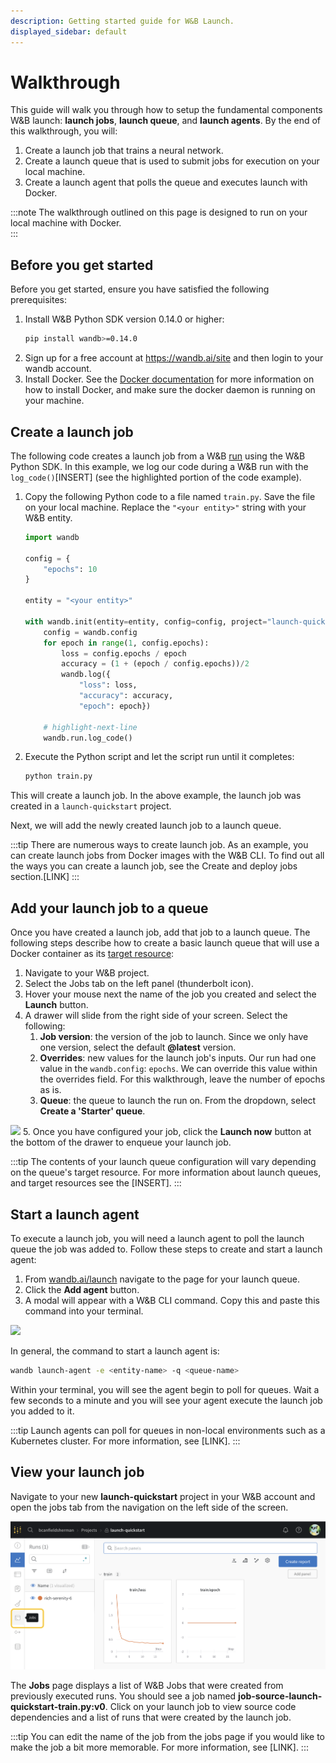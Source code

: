 ```yaml
---
description: Getting started guide for W&B Launch.
displayed_sidebar: default
---
```


# Walkthrough

This guide will walk you through how to setup the fundamental components W&B launch:  **launch jobs**, **launch queue**, and **launch agents**. By the end of this walkthrough, you will:

1. Create a launch job that trains a neural network.
2. Create a launch queue that is used to submit jobs for execution on your local machine.
3. Create a launch agent that polls the queue and executes launch with Docker.

:::note
The walkthrough outlined on this page is designed to run on your local machine with Docker.  
:::

## Before you get started

Before you get started, ensure you have satisfied the following prerequisites:
1. Install W&B Python SDK version 0.14.0 or higher:
    ```bash
    pip install wandb>=0.14.0
    ```
2. Sign up for a free account at https://wandb.ai/site and then login to your wandb account. 
3. Install Docker. See the [Docker documentation](https://docs.docker.com/get-docker/) for more information on how to install Docker, and make sure the docker daemon is running on your machine.

## Create a launch job

The following code creates a launch job from a W&B [run](../../ref/python/run.md) using the W&B Python SDK. In this example, we log our code during a W&B run with the `log_code()`[INSERT] (see the highlighted portion of the code example).

1. Copy the following Python code to a file named `train.py`. Save the file on your local machine. Replace the `"<your entity>"` string with your W&B entity.

    ```python title="train.py"
    import wandb

    config = {
        "epochs": 10
    }

    entity = "<your entity>"

    with wandb.init(entity=entity, config=config, project="launch-quickstart") as run:
        config = wandb.config
        for epoch in range(1, config.epochs):
            loss = config.epochs / epoch
            accuracy = (1 + (epoch / config.epochs))/2
            wandb.log({
                "loss": loss, 
                "accuracy": accuracy, 
                "epoch": epoch})
        
        # highlight-next-line
        wandb.run.log_code()  
    ```

2. Execute the Python script and let the script run until it completes:
    ```bash
    python train.py
    ```

This will create a launch job.  In the above example, the launch job was created in a `launch-quickstart` project.

Next, we will add the newly created launch job to a launch queue.

:::tip
There are numerous ways to create launch job. As an example, you can create launch jobs from Docker images with the W&B CLI. To find out all the ways you can create a launch job, see the Create and deploy jobs section.[LINK]
:::

## Add your launch job to a queue
Once you have created a launch job, add that job to a launch queue. The following steps describe how to create a basic launch queue that will use a Docker container as its [target resource](LINK):
<!-- ![](/images/launch/simple-job.png) -->

1. Navigate to your W&B project. 
2. Select the Jobs tab on the left panel (thunderbolt icon).
3. Hover your mouse next the name of the job you created and select the **Launch** button.
4. A drawer will slide from the right side of your screen. Select the following:
    1. **Job version**: the version of the job to launch.  Since we only have one version, select the default **@latest** version.
    2. **Overrides**: new values for the launch job's inputs. Our run had one value in the `wandb.config`: `epochs`. We can override this value within the overrides field. For this walkthrough, leave the number of epochs as is.
    3. **Queue**: the queue to launch the run on. From the dropdown, select **Create a 'Starter' queue**.

![](/images/launch/starter-launch.gif)
5. Once you have configured your job, click the **Launch now** button at the bottom of the drawer to enqueue your launch job.


:::tip
The contents of your launch queue configuration will vary depending on the queue's target resource. For more information about launch queues, and target resources see the [INSERT].
:::


## Start a launch agent
To execute a launch job, you will need a launch agent to poll the launch queue the job was added to. Follow these steps to create and start a launch agent:

1. From [wandb.ai/launch](https://wandb.ai/launch) navigate to the page for your launch queue.
2. Click the **Add agent** button.
3. A modal will appear with a W&B CLI command. Copy this and paste this command into your terminal.

![](/images/launch/activate_starter_queue_agent.png)

In general, the command to start a launch agent is:

```bash
wandb launch-agent -e <entity-name> -q <queue-name>
```

Within your terminal, you will see the agent begin to poll for queues. Wait a few seconds to a minute and you will see your agent execute the launch job you added to it.

:::tip
Launch agents can poll for queues in non-local environments such as a Kubernetes cluster. For more information, see [LINK].
:::


## View your launch job

Navigate to your new **launch-quickstart** project in your W&B account and open the jobs tab from the navigation on the left side of the screen.

![](/images/launch/jobs-tab.png)

The **Jobs** page displays a list of W&B Jobs that were created from previously executed runs. You should see a job named **job-source-launch-quickstart-train.py:v0**. Click on your launch job to view source code dependencies and a list of runs that were created by the launch job.

:::tip
You can edit the name of the job from the jobs page if you would like to make the job a bit more memorable. For more information, see [LINK]. 
:::

